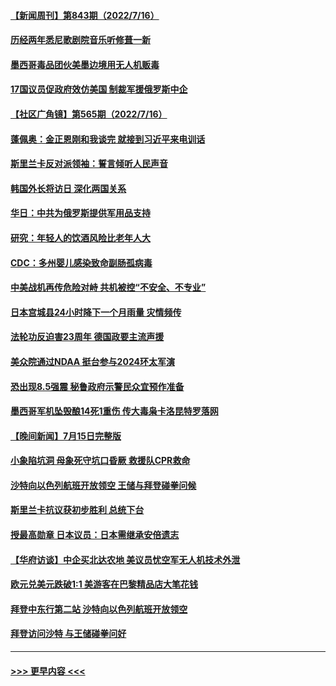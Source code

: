 #### [【新闻周刊】第843期（2022/7/16）](../pages/prog202/a103480909.md?t=07171001) 
#### [历经两年悉尼歌剧院音乐听修葺一新](../pages/prog202/a103480882.md?t=07171001) 
#### [墨西哥毒品团伙美墨边境用无人机贩毒](../pages/prog202/a103480886.md?t=07171001) 
#### [17国议员促政府效仿美国 制裁军援俄罗斯中企](../pages/prog202/a103480858.md?t=07171001) 
#### [【社区广角镜】第565期（2022/7/16）](../pages/prog202/a103480847.md?t=07171001) 
#### [蓬佩奥：金正恩刚和我谈完 就接到习近平来电训话](../pages/prog202/a103480840.md?t=07171001) 
#### [斯里兰卡反对派领袖：誓言倾听人民声音](../pages/prog202/a103480762.md?t=07171001) 
#### [韩国外长将访日 深化两国关系](../pages/prog202/a103480758.md?t=07171001) 
#### [华日：中共为俄罗斯提供军用品支持](../pages/prog202/a103480676.md?t=07171001) 
#### [研究：年轻人的饮酒风险比老年人大](../pages/prog202/a103480681.md?t=07171001) 
#### [CDC：多州婴儿感染致命副肠孤病毒](../pages/prog202/a103480673.md?t=07171001) 
#### [中美战机再传危险对峙 共机被控“不安全、不专业”](../pages/prog202/a103480615.md?t=07171001) 
#### [日本宫城县24小时降下一个月雨量 灾情频传](../pages/prog202/a103480607.md?t=07171001) 
#### [法轮功反迫害23周年 德国政要主流声援](../pages/prog202/a103480392.md?t=07171001) 
#### [美众院通过NDAA 挺台参与2024环太军演](../pages/prog202/a103480463.md?t=07171001) 
#### [恐出现8.5强震 秘鲁政府示警民众宜预作准备](../pages/prog202/a103480487.md?t=07171001) 
#### [墨西哥军机坠毁酿14死1重伤 传大毒枭卡洛昆特罗落网](../pages/prog202/a103480432.md?t=07171001) 
#### [【晚间新闻】7月15日完整版](../pages/prog202/a103480428.md?t=07171001) 
#### [小象陷坑洞 母象死守坑口昏厥 救援队CPR救命](../pages/prog202/a103479713.md?t=07171001) 
#### [沙特向以色列航班开放领空 王储与拜登碰拳问候](../pages/prog202/a103480292.md?t=07171001) 
#### [斯里兰卡抗议获初步胜利 总统下台](../pages/prog202/a103480044.md?t=07171001) 
#### [授最高勋章 日本议员：日本需继承安倍遗志](../pages/prog202/a103480046.md?t=07171001) 
#### [【华府访谈】中企买北达农地 美议员忧空军无人机技术外泄](../pages/prog202/a103480051.md?t=07171001) 
#### [欧元兑美元跌破1:1 美游客在巴黎精品店大笔花钱](../pages/prog202/a103480147.md?t=07171001) 
#### [拜登中东行第二站 沙特向以色列航班开放领空](../pages/prog202/a103480039.md?t=07171001) 
#### [拜登访问沙特  与王储碰拳问好](../pages/prog202/a103480069.md?t=07171001) 

----
#### [ >>> 更早内容 <<< ](../indexes/prog202-earlier.md)

